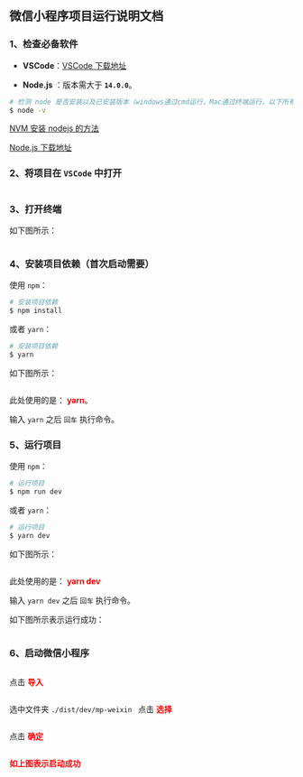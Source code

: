 ## 微信小程序项目运行说明文档

### 1、检查必备软件

- **VSCode**：[VSCode 下载地址](https://code.visualstudio.com/)

* **Node.js** ：版本需大于 **`14.0.0`**。

```bash
# 检测 node 是否安装以及已安装版本（windows通过cmd运行，Mac通过终端运行，以下所有命令同理）
$ node -v
```

[NVM 安装 nodejs 的方法](https://blog.csdn.net/sinat_23958625/article/details/86491282)

[Node.js 下载地址](http://nodejs.cn/download/)



### 2、将项目在 `VSCode` 中打开

<img src="./images/dev/001.png" alt=""  />



### 3、打开终端

如下图所示：

<img src="./images/dev/002.png" alt=""  />



### 4、安装项目依赖（首次启动需要）

使用 `npm`：

```bash
# 安装项目依赖
$ npm install
```

或者 `yarn`：

```bash
# 安装项目依赖
$ yarn
```

如下图所示：

<img src="./images/dev/003.png" alt=""  />

此处使用的是： <b style="color:#f00">yarn</b>。

输入 `yarn` 之后 `回车` 执行命令。



### 5、运行项目

使用 `npm`：

```bash
# 运行项目
$ npm run dev
```

或者 `yarn`：

```bash
# 运行项目
$ yarn dev
```

如下图所示：

<img src="./images/dev/004.png" alt=""  />

此处使用的是： <b style="color:#f00">yarn dev</b>

输入 `yarn dev` 之后 `回车` 执行命令。

如下图所示表示运行成功：

<img src="./images/dev/005.png" alt=""  />



### 6、启动微信小程序

<img src="./images/dev/006.png" alt=""  />

点击 <b style="color:#f00">导入</b>

<img src="./images/dev/007.png" alt=""  />

选中文件夹 `./dist/dev/mp-weixin ` 点击 <b style="color:#f00">选择</b>

<img src="./images/dev/008.png" alt=""  />

点击 <b style="color:#f00">确定</b>

<img src="./images/dev/009.png" alt=""  />

<b style="color:#f00">如上图表示启动成功</b>
